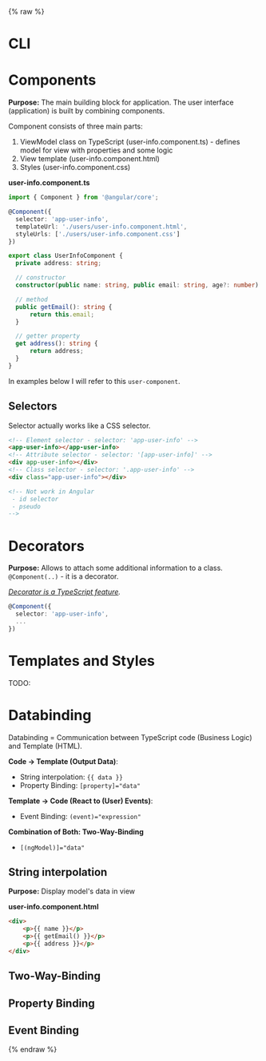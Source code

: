 {% raw %}
# CLI


# Components

**Purpose:** The main building block for application. The user interface (application) is built by combining components.

Component consists of three main parts:
1. ViewModel class on TypeScript (user-info.component.ts) - defines model for view with properties and some logic
1. View template (user-info.component.html)
1. Styles (user-info.component.css)

**user-info.component.ts**
```ts
import { Component } from '@angular/core';

@Component({
  selector: 'app-user-info',
  templateUrl: './users/user-info.component.html',
  styleUrls: ['./users/user-info.component.css']
})

export class UserInfoComponent {
  private address: string;

  // constructor
  constructor(public name: string, public email: string, age?: number) {}

  // method
  public getEmail(): string {
      return this.email;
  }

  // getter property
  get address(): string {
      return address;
  }
}
```

In examples below I will refer to this `user-component`.

## Selectors

Selector actually works like a CSS selector.

```html
<!-- Element selector - selector: 'app-user-info' -->
<app-user-info></app-user-info>
<!-- Attribute selector - selector: '[app-user-info]' -->
<div app-user-info></div>
<!-- Class selector - selector: '.app-user-info' -->
<div class="app-user-info"></div>

<!-- Not work in Angular 
 - id selector
 - pseudo
-->
```

# Decorators

**Purpose:** Allows to attach some additional information to a class. `@Component(..)` - it is a decorator.

*[Decorator is a TypeScript feature](https://www.typescriptlang.org/docs/handbook/decorators.html).*

```ts
@Component({
  selector: 'app-user-info',
  ...
})
```

# Templates and Styles

TODO:

# Databinding

Databinding = Communication between TypeScript code (Business Logic) and Template (HTML).

**Code -> Template (Output Data)**:
* String interpolation: `{{ data }}`
* Property Binding: `[property]="data"`

**Template -> Code (React to (User) Events)**:
* Event Binding: `(event)="expression"`

**Combination of Both: Two-Way-Binding**
* `[(ngModel)]="data"`

## String interpolation

**Purpose:** Display model's data in view

**user-info.component.html**

```html
<div>
    <p>{{ name }}</p>
    <p>{{ getEmail() }}</p>
    <p>{{ address }}</p>
</div>
```

## Two-Way-Binding

## Property Binding

## Event Binding

{% endraw %}